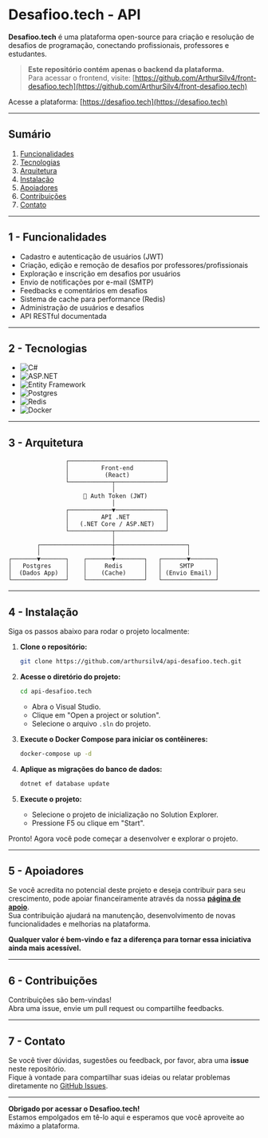 # Desafioo.tech - API

**Desafioo.tech** é uma plataforma open-source para criação e resolução de desafios de programação, conectando profissionais, professores e estudantes.

> **Este repositório contém apenas o backend da plataforma.**  
> Para acessar o frontend, visite: [https://github.com/ArthurSilv4/front-desafioo.tech](https://github.com/ArthurSilv4/front-desafioo.tech)

Acesse a plataforma: [https://desafioo.tech](https://desafioo.tech)

---

## Sumário

1. [Funcionalidades](#1---funcionalidades)
2. [Tecnologias](#2---tecnologias)
3. [Arquitetura](#3---arquitetura)
4. [Instalação](#4---instalação)
5. [Apoiadores](#5---apoiadores)
6. [Contribuições](#6---contribuições)
7. [Contato](#7---contato)

---

## 1 - Funcionalidades <a name="1---funcionalidades"></a>

- Cadastro e autenticação de usuários (JWT)
- Criação, edição e remoção de desafios por professores/profissionais
- Exploração e inscrição em desafios por usuários
- Envio de notificações por e-mail (SMTP)
- Feedbacks e comentários em desafios
- Sistema de cache para performance (Redis)
- Administração de usuários e desafios
- API RESTful documentada

---

## 2 - Tecnologias <a name="2---tecnologias"></a>

- ![C#](https://img.shields.io/badge/C%23-512BD4?style=for-the-badge&logo=csharp&logoColor=white)
- ![ASP.NET](https://img.shields.io/badge/ASP.NET-512BD4?style=for-the-badge&logo=dotnet&logoColor=white)
- ![Entity Framework](https://img.shields.io/badge/Entity%20Framework-512BD4?style=for-the-badge&logo=dotnet&logoColor=white)
- ![Postgres](https://img.shields.io/badge/Postgres-336791?style=for-the-badge&logo=postgresql&logoColor=white)
- ![Redis](https://img.shields.io/badge/Redis-DC382D?style=for-the-badge&logo=redis&logoColor=white)
- ![Docker](https://img.shields.io/badge/Docker-2496ED?style=for-the-badge&logo=docker&logoColor=white)

---

## 3 - Arquitetura <a name="3---arquitetura"></a>

```text
                ┌───────────────────────────┐
                │         Front-end         │
                │          (React)          │
                └────────────┬──────────────┘
                             │
                     🔐 Auth Token (JWT)
                             │
                ┌────────────▼──────────────┐
                │         API .NET          │
                │   (.NET Core / ASP.NET)   │
                └────────────┬──────────────┘
                             │
        ┌────────────────────┼────────────────────┐
        │                    │                    │
┌───────▼───────┐    ┌───────▼────────┐   ┌───────▼───────┐
│   Postgres    │    │     Redis      │   │     SMTP      │
│  (Dados App)  │    │    (Cache)     │   │ (Envio Email) │
└───────────────┘    └────────────────┘   └───────────────┘
```

---

## 4 - Instalação <a name="4---instalação"></a>

Siga os passos abaixo para rodar o projeto localmente:

1. **Clone o repositório:**
    ```bash
    git clone https://github.com/arthursilv4/api-desafioo.tech.git
    ```

2. **Acesse o diretório do projeto:**
    ```bash
    cd api-desafioo.tech
    ```
    - Abra o Visual Studio.
    - Clique em "Open a project or solution".
    - Selecione o arquivo `.sln` do projeto.

3. **Execute o Docker Compose para iniciar os contêineres:**
    ```bash
    docker-compose up -d
    ```

4. **Aplique as migrações do banco de dados:**
    ```bash
    dotnet ef database update
    ```

5. **Execute o projeto:**
    - Selecione o projeto de inicialização no Solution Explorer.
    - Pressione F5 ou clique em "Start".

Pronto! Agora você pode começar a desenvolver e explorar o projeto.

---

## 5 - Apoiadores <a name="5---apoiadores"></a>

Se você acredita no potencial deste projeto e deseja contribuir para seu crescimento, pode apoiar financeiramente através da nossa [**página de apoio**](https://apoia.se/desafiootech).  
Sua contribuição ajudará na manutenção, desenvolvimento de novas funcionalidades e melhorias na plataforma.

**Qualquer valor é bem-vindo e faz a diferença para tornar essa iniciativa ainda mais acessível.**

---

## 6 - Contribuições <a name="6---contribuições"></a>

Contribuições são bem-vindas!  
Abra uma issue, envie um pull request ou compartilhe feedbacks.

---

## 7 - Contato <a name="7---contato"></a>

Se você tiver dúvidas, sugestões ou feedback, por favor, abra uma **issue** neste repositório.  
Fique à vontade para compartilhar suas ideias ou relatar problemas diretamente no [GitHub Issues](https://github.com/arthursilv4/api-desafioo.tech/issues).

---

**Obrigado por acessar o Desafioo.tech!**  
Estamos empolgados em tê-lo aqui e esperamos que você aproveite ao máximo a plataforma.
